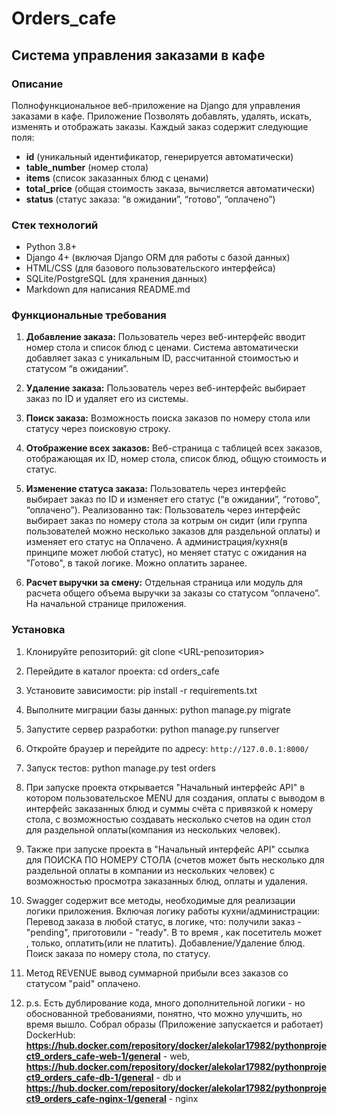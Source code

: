 # Orders_cafe
## Система управления заказами в кафе

### Описание
Полнофункциональное веб-приложение на Django для управления заказами в кафе. Приложение Позволять добавлять, удалять, искать, изменять и отображать заказы. Каждый заказ содержит следующие поля:

- **id** (уникальный идентификатор, генерируется автоматически)
- **table_number** (номер стола)
- **items** (список заказанных блюд с ценами)
- **total_price** (общая стоимость заказа, вычисляется автоматически)
- **status** (статус заказа: “в ожидании”, “готово”, “оплачено”)

### Стек технологий
- Python 3.8+
- Django 4+ (включая Django ORM для работы с базой данных)
- HTML/CSS (для базового пользовательского интерфейса)
- SQLite/PostgreSQL (для хранения данных)
- Markdown для написания README.md

### Функциональные требования

1. **Добавление заказа:**
   Пользователь через веб-интерфейс вводит номер стола и список блюд с ценами. Система автоматически добавляет заказ с уникальным ID, рассчитанной стоимостью и статусом “в ожидании”.

2. **Удаление заказа:**
   Пользователь через веб-интерфейс выбирает заказ по ID и удаляет его из системы.

3. **Поиск заказа:**
   Возможность поиска заказов по номеру стола или статусу через поисковую строку.

4. **Отображение всех заказов:**
   Веб-страница с таблицей всех заказов, отображающая их ID, номер стола, список блюд, общую стоимость и статус.

5. **Изменение статуса заказа:**
   Пользователь через интерфейс выбирает заказ по ID и изменяет его статус (“в ожидании”, “готово”, “оплачено”). Реализованно так: Пользователь через интерфейс выбирает заказ по номеру стола за котрым он сидит (или группа пользователей можно несколько заказов для раздельной оплаты) и изменяет его статус на Оплачено. А администрация/кухня(в принципе может любой статус), но меняет статус с ожидания на "Готово", в такой логике. Можно оплатить заранее.

6. **Расчет выручки за смену:**
   Отдельная страница или модуль для расчета общего объема выручки за заказы со статусом “оплачено”. На начальной странице приложения. 

### Установка
1. Клонируйте репозиторий:
git clone <URL-репозитория>

2. Перейдите в каталог проекта:
cd orders_cafe

3. Установите зависимости:
pip install -r requirements.txt 

4. Выполните миграции базы данных:
python manage.py migrate

5. Запустите сервер разработки:
python manage.py runserver

6. Откройте браузер и перейдите по адресу: `http://127.0.0.1:8000/`
 
7. Запуск тестов: python manage.py test orders

8. При запуске проекта открывается "Начальный интерфейс API" в котором пользовательское MENU для создания, оплаты с выводом в интерфейс заказанных блюд и суммы счёта с привязкой к номеру стола, с возможностью создавать несколько счетов на один стол для раздельной оплаты(компания из нескольких человек).

9. Также при запуске проекта в "Начальный интерфейс API" ссылка для ПОИСКА ПО НОМЕРУ СТОЛА (счетов может быть несколько для раздельной оплаты в компании из нескольких человек) с возможностью просмотра заказанных блюд, оплаты и удаления.

10. Swagger содержит все методы, необходимые для реализации логики приложения. Включая логику работы кухни/администрации: Перевод заказа в любой статус, в логике, что: получили заказ - "pending", приготовили - "ready". В то время , как посетитель может , только, оплатить(или не платить). Добавление/Удаление блюд. Поиск заказа по номеру стола, по статусу.

11. Метод REVENUE вывод суммарной прибыли всез заказов со статусом "paid" оплачено.

12. p.s. Есть дублирование кода, много дополнительной логики - но обоснованной требованиями, понятно, что можно улучшить, но время вышло. Собрал образы (Приложение запускается и работает) DockerHub: **https://hub.docker.com/repository/docker/alekolar17982/pythonproject9_orders_cafe-web-1/general**  - web,  **https://hub.docker.com/repository/docker/alekolar17982/pythonproject9_orders_cafe-db-1/general** - db и **https://hub.docker.com/repository/docker/alekolar17982/pythonproject9_orders_cafe-nginx-1/general** - nginx

